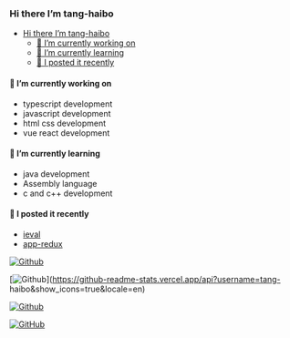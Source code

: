 ### Hi there I’m tang-haibo

- [Hi there I’m tang-haibo](#hi-there-im-tang-haibo)
  - [🌱  I’m currently working on](#-im-currently-working-on)
  - [🌱 I’m currently learning](#-im-currently-learning)
  - [🌱 I posted it recently](#i-posted-it-recently)

#### 🌱 I’m currently working on
- typescript development
- javascript development
- html css development
- vue react development

#### 🌱 I’m currently learning
- java development
- Assembly language
- c and c++ development

#### 🌱 I posted it recently
- [ieval](https://www.npmjs.com/package/ieval)
- [app-redux](https://www.npmjs.com/package/app-redux)

[![Github](https://komarev.com/ghpvc/?username=tang-haibo&label=Profile%20views&color=0e75b6&style=flat)](https://komarev.com/ghpvc/?username=tang-haibo&label=Profile%20views&color=0e75b6&style=flat)

[![Github](https://github-readme-stats.vercel.app/api?username=tang-haibo&show_icons=true&locale=en)](https://github-readme-stats.vercel.app/api?username=tang-
haibo&show_icons=true&locale=en)

[![Github](https://github-readme-streak-stats.herokuapp.com/?user=tang-haibo)](https://github-readme-streak-stats.herokuapp.com/?user=tang-haibo)

[![GitHub](https://github-profile-trophy.vercel.app/?username=tang-haibo&title=Commit)](https://github-profile-trophy.vercel.app/?username=tang-haibo&title=Commit)

